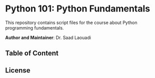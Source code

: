 # Python 101: Python Fundamentals

This repository contains script files for the course about Python programming fundamentals.

**Author and Maintainer**: Dr. Saad Laouadi


## Table of Content





## License


